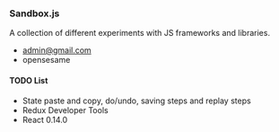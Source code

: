 ### Sandbox.js ###

A collection of different experiments with JS frameworks and libraries.

* admin@gmail.com
* opensesame

#### TODO List

* State paste and copy, do/undo, saving steps and replay steps
* Redux Developer Tools
* React 0.14.0
